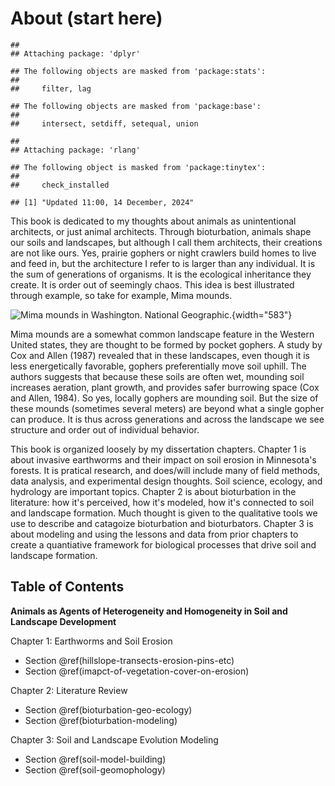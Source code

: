 # About (start here)


```
## 
## Attaching package: 'dplyr'
```

```
## The following objects are masked from 'package:stats':
## 
##     filter, lag
```

```
## The following objects are masked from 'package:base':
## 
##     intersect, setdiff, setequal, union
```

```
## 
## Attaching package: 'rlang'
```

```
## The following object is masked from 'package:tinytex':
## 
##     check_installed
```


```
## [1] "Updated 11:00, 14 December, 2024"
```

This book is dedicated to my thoughts about animals as unintentional architects, or just animal architects. Through bioturbation, animals shape our soils and landscapes, but although I call them architects, their creations are not like ours. Yes, prairie gophers or night crawlers build homes to live and feed in, but the architecture I refer to is larger than any individual. It is the sum of generations of organisms. It is the ecological inheritance they create. It is order out of seemingly chaos. This idea is best illustrated through example, so take for example, Mima mounds.

![Mima mounds in Washington. National Geographic.](images/clipboard-4281517013.png){width="583"}

Mima mounds are a somewhat common landscape feature in the Western United states, they are thought to be formed by pocket gophers. A study by Cox and Allen (1987) revealed that in these landscapes, even though it is less energetically favorable, gophers preferentially move soil uphill. The authors suggests that because these soils are often wet, mounding soil increases aeration, plant growth, and provides safer burrowing space (Cox and Allen, 1984). So yes, locally gophers are mounding soil. But the size of these mounds (sometimes several meters) are beyond what a single gopher can produce. It is thus across generations and across the landscape we see structure and order out of individual behavior.

This book is organized loosely by my dissertation chapters. Chapter 1 is about invasive earthworms and their impact on soil erosion in Minnesota's forests. It is pratical research, and does/will include many of field methods, data analysis, and experimental design thoughts. Soil science, ecology, and hydrology are important topics. Chapter 2 is about bioturbation in the literature: how it's perceived, how it's modeled, how it's connected to soil and landscape formation. Much thought is given to the qualitative tools we use to describe and catagoize bioturbation and bioturbators. Chapter 3 is about modeling and using the lessons and data from prior chapters to create a quantiative framework for biological processes that drive soil and landscape formation.

## Table of Contents

**Animals as Agents of Heterogeneity and Homogeneity in Soil and Landscape Development**

Chapter 1: Earthworms and Soil Erosion

-   Section \@ref(hillslope-transects-erosion-pins-etc)
-   Section \@ref(imapct-of-vegetation-cover-on-erosion)

Chapter 2: Literature Review

-   Section \@ref(bioturbation-geo-ecology)
-   Section \@ref(bioturbation-modeling)

Chapter 3: Soil and Landscape Evolution Modeling

-   Section \@ref(soil-model-building)
-   Section \@ref(soil-geomophology)

